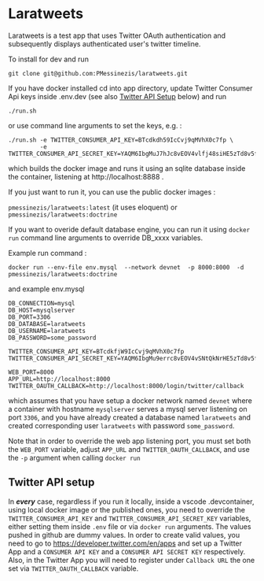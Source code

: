 # Laratweets

Laratweets is a test app that uses Twitter OAuth authentication and subsequently displays authenticated user's twitter timeline.

To install for dev and run 

`git clone git@github.com:PMessinezis/laratweets.git` 

If you have docker installed cd into app directory, update Twitter Consumer Api keys inside .env.dev (see also [Twitter API Setup](#twitter) below) and run

`./run.sh` 


or use command line arguments to set the keys, e.g. :

```
./run.sh -e TWITTER_CONSUMER_API_KEY=BTcdkdh59IcCvj9qMVhX0c7fp \
         -e TWITTER_CONSUMER_API_SECRET_KEY=YAQM6IbgMuJ7hJc8vEOV4vlfj48siHE5zTd8v5fO75sAnjj8Fq
 ```


which builds the docker image and runs it using an sqlite database inside the container, listening at http://localhost:8888 .

If you just want to run it, you can use the public docker images :

`pmessinezis/laratweets:latest` (it uses eloquent) or 
`pmessinezis/laratweets:doctrine`

If you want to overide default database engine, you can run it using `docker run` command line arguments to override DB_xxxx variables.

Example run command : 

```
docker run --env-file env.mysql  --network devnet  -p 8000:8000  -d pmessinezis/laratweets:doctrine
```

and example env.mysql

```
DB_CONNECTION=mysql
DB_HOST=mysqlserver
DB_PORT=3306
DB_DATABASE=laratweets
DB_USERNAME=laratweets
DB_PASSWORD=some_password

TWITTER_CONSUMER_API_KEY=BTcdkfjW9IcCvj9qMVhX0c7fp
TWITTER_CONSUMER_API_SECRET_KEY=YAQM6IbgMu9errc8vEOV4vSNtQkNrHE5zTd8v5fO75sAnjj8Fq

WEB_PORT=8000
APP_URL=http://localhost:8000
TWITTER_OAUTH_CALLBACK=http://localhost:8000/login/twitter/callback
```

which assumes that you have setup a docker network named `devnet` where a container with hostname `mysqlserver` serves a mysql server listening on port `3306`, and you have already created a database named `laratweets` and created corresponding user `laratweets` with password `some_password`.

Note that in order to override the web app listening port, you must set both the `WEB_PORT` variable, adjust `APP_URL` and `TWITTER_OAUTH_CALLBACK`, and use the `-p` argument when calling `docker run` 

## Twitter API setup <a name="twitter"></a>

In **_every_** case, regardless if you run it locally, inside a vscode .devcontainer, using local docker image or the published ones, you need to override the `TWITTER_CONSUMER_API_KEY` and `TWITTER_CONSUMER_API_SECRET_KEY` variables, either setting them inside `.env` file or via `docker run` arguments. The values pushed in github are dummy values. In order to create valid values, you need to go to  https://developer.twitter.com/en/apps and set up a Twitter App and a `CONSUMER API KEY` and a `CONSUMER API SECRET KEY` respectively. Also, in the Twitter App you will need to register under `Callback URL` the one set via `TWITTER_OAUTH_CALLBACK` variable.



